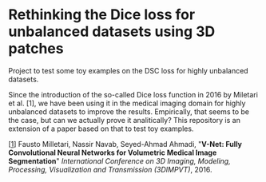 # Rethinking the Dice loss for unbalanced datasets using 3D patches

Project to test some toy examples on the DSC loss for highly unbalanced datasets.

Since the introduction of the so-called Dice loss function in 2016 by Miletari et al. [1], we have been using it in the medical imaging domain for highly unbalanced datasets to improve the results. Empirically, that seems to be the case, but can we actually prove it analitically? This repository is an extension of a paper based on that to test toy examples.


[[1](https://arxiv.org/abs/1606.04797)] Fausto Milletari, Nassir Navab, Seyed-Ahmad Ahmadi, "**V-Net: Fully Convolutional Neural Networks for Volumetric Medical Image Segmentation**" *International Conference on 3D Imaging, Modeling, Processing, Visualization and Transmission (3DIMPVT)*, 2016.

